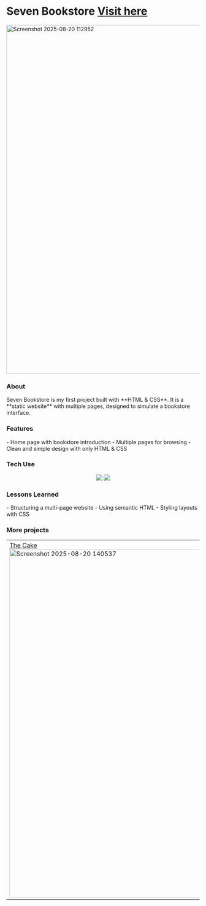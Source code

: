 <h1>Seven Bookstore <a href="https://sevenbookstore.netlify.app/">Visit here</a></h1>
<img width="1895" height="911" alt="Screenshot 2025-08-20 112952" src="https://github.com/user-attachments/assets/022d871e-bf6f-420c-b512-d73a94b05315" />
<h3>About</h3>
<p>Seven Bookstore is my first project built with **HTML & CSS**.  
It is a **static website** with multiple pages, designed to simulate a bookstore interface.</p>
<h3>Features</h3>
- Home page with bookstore introduction  
- Multiple pages for browsing  
- Clean and simple design with only HTML & CSS  
<h3>Tech Use</h3>
<p align="center">
  <img src="https://camo.githubusercontent.com/996885a1214127d9476e490b18f0218a12d9404e32235ec656697cbfc69c5b35/68747470733a2f2f696d672e736869656c64732e696f2f7374617469632f76313f6c6162656c3d253743266d6573736167653d48544d4c3526636f6c6f723d323335353566267374796c653d706c6173746963266c6f676f3d68746d6c35"/>
  <img src="https://camo.githubusercontent.com/76198af394a8ee2f36a27711aeacfd2bfc4dd4ad4a6b8938c7273a7859b31142/68747470733a2f2f696d672e736869656c64732e696f2f7374617469632f76313f6c6162656c3d253743266d6573736167653d4353533326636f6c6f723d323835663635267374796c653d706c6173746963266c6f676f3d63737333"/>
</p>
<h3>Lessons Learned</h3>
- Structuring a multi-page website  
- Using semantic HTML  
- Styling layouts with CSS  
<h3>More projects</h3>
<table>
  <tr>
    <td width="33.33%">
      <a href="https://github.com/starieeee/theCake.git">The Cake</a>
      <img width="1900" height="911" alt="Screenshot 2025-08-20 140537" src="https://github.com/user-attachments/assets/cff9ca6b-a91a-4fd8-a5e0-5c2f652e5162" width="100%"/>
    </td>
    <td width="33.33%">
      <a href="https://github.com/starieeee/absaraResturant.git">The Absara Resturant</a>
      <img width="1899" height="910" alt="Screenshot 2025-08-20 142158" src="https://github.com/user-attachments/assets/fdecbadd-8dec-4ee0-b1ba-3d77da70d8df" width="100%"/>
    </td>
    <td width="33.33%">
      <a href="https://github.com/starieeee/dashmin.git">Admin Dashboard</a>
<img width="1900" height="912" alt="Screenshot 2025-08-20 143453" src="https://github.com/user-attachments/assets/7011175a-579b-4ab6-b3ec-675bc343a12b" width="100%"/>
    </td>
  </tr>
</table>
